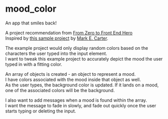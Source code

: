 # mood_color
An app that smiles back!

A project recommendation from <a href="https://medium.freecodecamp.com/from-zero-to-front-end-hero-part-2-adfa4824da9b" target="_blank">From Zero to Front End Hero</a><br>
Inspired by <a href="https://codepen.io/mecarter/pen/RNomVo" target="_blank">this sample project</a> by <a href="https://codepen.io/mecarter/" target="_blank">Mark E. Carter</a>.

The example project would only display random colors based on the characters the user typed into the input element.<br>
I want to tweak this example project to accurately depict the mood the user typed in with a fitting color.

An array of objects is created - an object to represent a mood.<br>
I have colors associated with the mood inside that object as well.<br>
As the user types, the background color is updated. If it lands on a mood, one of the associated colors will be the background.

I also want to add messages when a mood is found within the array.<br>
I want the message to fade in slowly, and fade out quickly once the user starts typing or deleting the input.
